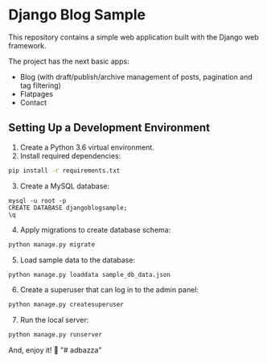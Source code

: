 # Django Blog Sample

This repository contains a simple web application built with the Django web framework.

The project has the next basic apps:
- Blog (with draft/publish/archive management of posts, pagination and tag filtering)
- Flatpages
- Contact

## Setting Up a Development Environment

1. Create a Python 3.6 virtual environment.
2. Install required dependencies:
```bash
pip install -r requirements.txt
```
3. Create a MySQL database:
```
mysql -u root -p
CREATE DATABASE djangoblogsample;
\q
```
4. Apply migrations to create database schema:
```bash
python manage.py migrate
```
5. Load sample data to the database:
```bash
python manage.py loaddata sample_db_data.json
```
6. Create a superuser that can log in to the admin panel:
```bash
python manage.py createsuperuser
```
7. Run the local server:
```bash
python manage.py runserver
```

And, enjoy it! :tada:
"# adbazza" 
